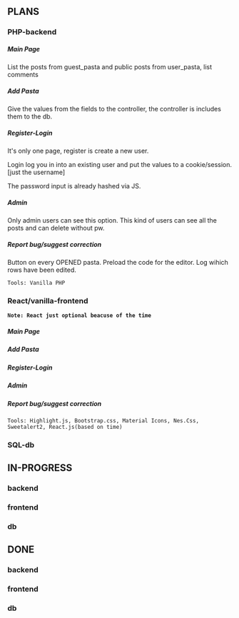 ## PLANS
### PHP-backend
<h5>Main Page</h5>
<p>List the posts from guest_pasta and public posts from user_pasta, list comments</p>
<h5>Add Pasta</h5>
<p>Give the values from the fields to the controller, the controller is includes them to the db.</p>
<h5>Register-Login</h5>
<p>It's only one page, register is create a new user.</p>
<p>Login log you in into an existing user and put the values to a cookie/session. [just the username]</p>
<p>The password input is already hashed via JS.</p>
<h5>Admin</h5>
<p>Only admin users can see this option. This kind of users can see all the posts and can delete without pw.</p>
<h5>Report bug/suggest correction</h5>
<p>Button on every OPENED pasta. Preload the code for the editor. Log wihich rows have been edited.</p>

`Tools: Vanilla PHP`

### React/vanilla-frontend
**`Note: React just optional beacuse of the time`**
<h5>Main Page</h5>
<h5>Add Pasta</h5>
<h5>Register-Login</h5>
<h5>Admin</h5>
<h5>Report bug/suggest correction</h5>

`Tools: Highlight.js, Bootstrap.css, Material Icons, Nes.Css, Sweetalert2, React.js(based on time)`
### SQL-db

## IN-PROGRESS
### backend
### frontend
### db

## DONE
### backend
### frontend
### db